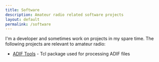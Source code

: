 ```yaml
---
title: Software
description: Amateur radio related software projects
layout: default
permalink: /software
---
```


I'm a developer and sometimes work on projects in my spare time. The following 
projects are relevant to amateur radio:

* [ADIF Tools](https://github.com/dongola7/adif_tools) - Tcl package used for
  processing ADIF files
